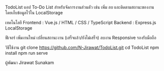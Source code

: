  TodoList 
แอป To-Do List สำหรับจัดการงานส่วนตัว เช่น เพิ่ม ลบ และติดตามสถานะของงาน โดยเก็บข้อมูลไว้ใน LocalStorage

  เทคโนโลยี
Frontend : Vue.js / HTML / CSS / TypeScript 
Backend : Express.js
LocalStorage

  ฟีเจอร์
เพิ่มงานใหม่
เปลี่ยนสถานะงาน (เสร็จแล้ว/ยังไม่เสร็จ)
ลบงาน
Responsive รองรับมือถือ

  วิธีใช้งาน
git clone https://github.com/N-Jirawat/TodoList.git
cd TodoList
npm install
npm run serve

  ผู้พัฒนา
Jirawat Sunakam

